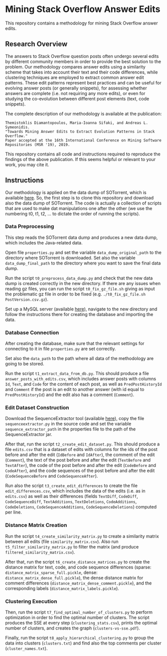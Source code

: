 # Mining Stack Overflow Answer Edits
This repository contains a methodology for mining Stack Overflow answer edits.

## Research Overview
The answers to Stack Overflow question posts often undergo several edits by
different community members in order to provide the best solution to the problem.
Our methodology compares answer edits using a similarity scheme that takes into
account their text and their code differences, while clustering techniques
are employed to extract common answer edit patterns. These edit patterns
represent best practices and can be useful for evolving answer posts (or
generally snippets), for assessing whether answers are complete (i.e. not
requiring any more edits), or even for studying the co-evolution between
different post elements (text, code snippets).

The complete description of our methodology is available at the publication:
```
Themistoklis Diamantopoulos, Maria-Ioanna Sifaki, and Andreas L. Symeonidis.
"Towards Mining Answer Edits to Extract Evolution Patterns in Stack Overflow."
Paper accepted at the 16th International Conference on Mining Software
Repositories (MSR '19), 2019.
```
This repository contains all code and instructions required to reproduce the
findings of the above publication. If this seems helpful or relevant to your
work, you may cite it.

## Instructions
Our methodology is applied on the data dump of SOTorrent, which is available
[here](https://zenodo.org/records/1434285).
So, the first step is to clone this repository and download also the data dump of SOTorrent.
The code is actually a collection of scripts that are used to make dat manipulations
one after the other (we use the numbering t0, t1, t2, ... to dictate the order of
running the scripts).

### Data Preprocessing
This step reads the SOTorrent data dump and produces a new data dump, which
includes the Java-related data.

Open file `properties.py` and set the variable `data_dump_original_path` to the
directory where SOTorrent is downloaded. Set also the variable `data_dump_final_path`
to the directory where you want to save the final data dump.

Run the script `t0_preprocess_data_dump.py` and check that the new data dump is created
correctly in the new directory. If there are any issues when reading gz files, you
can run the script `t0_fix_gz_file.sh` giving as input the problematic gz file in order to
be fixed (e.g. `./t0_fix_gz_file.sh PostVersion.csv.gz`).

Set up a MySQL server (available [here](https://dev.mysql.com/downloads/mysql/)),
navigate to the new directory and follow the instructions there for creating the
database and importing the data.

### Database Connection
After creating the database, make sure that the relevant settings for connecting to it
in file `properties.py` are set correctly.

Set also the `data_path` to the path where all data of the methodology are going to be
stored.

Run the script `t1_extract_data_from_db.py`. This should produce a file `answer_posts_with_edits.csv`, 
which includes answer posts with columns `Id`, `Text`, and `Code` for the content of each post,
as well as `PredPostHistoryId` and `Comment` if the post is an edit to another answer (with
id equal to `PredPostHistoryId`) and the edit also has a comment (`Comment`).

### Edit Dataset Construction
Download the SequenceExtractor tool (available [here](https://github.com/thdiaman/SequenceExtractor)),
copy the file `sequenceextractor.py` in the source code and set the variable `sequence_extractor_path`
in the properties file to the path of the SequenceExtractor jar.

After that, run the script `t2_create_edit_dataset.py`. This should produce a file `edits.csv`
that is a dataset of edits with columns for
the ids of the post before and after the edit (`IdBefore` and `IdAfter`),
the comment of the edit (`Comment`),
the text of the post before and after the edit (`TextBefore` and `TextAfter`),
the code of the post before and after the edit (`CodeBefore` and `CodeAfter`),
and the code sequences of the post before and after the edit (`CodeSequenceBefore` and `CodeSequenceAfter`).

Run also the script `t3_create_edit_differences` to create the file `edit_differences.csv`,
which includes the data of the edits (i.e. as in `edits.csv`) as well as their differences (fields
`TextDiff`, `CodeDiff`, `CodeSequenceDiff`, `TextAdditions`, `TextDeletions`, `CodeAdditions`,
`CodeDeletions`, `CodeSequenceAdditions`, `CodeSequenceDeletions`) computed per line.

### Distance Matrix Creation
Run the script `t4_create_similarity_matrix.py` to create a similarity matrix between all edits (file
`similarity_matrix.csv`). Also run `t5_filter_similarity_matrix.py` to filter the matrix (and produce
`filtered_similarity_matrix.csv`).

After that, run the script `t6_create_distance_matrices.py` to create the distance matrix for text, code,
and code sequence differences (sparse: `distance_matrix_sparse_full.pickle`, dense: `distance_matrix_dense_full.pickle`),
the dense distance matrix for comment differences (`distance_matrix_dense_comment.pickle`), and the
corresponding labels (`distance_matrix_labels.pickle`).

### Clustering Execution
Then, run the script `t7_find_optimal_number_of_clusters.py` to perform optimization in order to
find the optimal number of clusters. The script produces the SSE at every step (`clustering_stats.csv`),
prints the optimal number of clusters, and creates the graph (`clusters-vs-sse.pdf`).

Finally, run the script `t8_apply_hierarchical_clustering.py` to group the data into clusters (`clusters.txt`) and
find also the top comments per cluster (`cluster_names.txt`).
